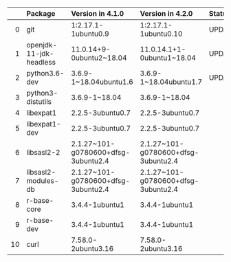 <!-- markdown-link-check-disable -->

|    | Package                 | Version in 4.1.0                    | Version in 4.2.0                    | Status   |
|---:|:------------------------|:------------------------------------|:------------------------------------|:---------|
|  0 | git                     | 1:2.17.1-1ubuntu0.9                 | 1:2.17.1-1ubuntu0.10                | UPDATED  |
|  1 | openjdk-11-jdk-headless | 11.0.14+9-0ubuntu2~18.04            | 11.0.14.1+1-0ubuntu1~18.04          | UPDATED  |
|  2 | python3.6-dev           | 3.6.9-1~18.04ubuntu1.6              | 3.6.9-1~18.04ubuntu1.7              | UPDATED  |
|  3 | python3-distutils       | 3.6.9-1~18.04                       | 3.6.9-1~18.04                       |          |
|  4 | libexpat1               | 2.2.5-3ubuntu0.7                    | 2.2.5-3ubuntu0.7                    |          |
|  5 | libexpat1-dev           | 2.2.5-3ubuntu0.7                    | 2.2.5-3ubuntu0.7                    |          |
|  6 | libsasl2-2              | 2.1.27~101-g0780600+dfsg-3ubuntu2.4 | 2.1.27~101-g0780600+dfsg-3ubuntu2.4 |          |
|  7 | libsasl2-modules-db     | 2.1.27~101-g0780600+dfsg-3ubuntu2.4 | 2.1.27~101-g0780600+dfsg-3ubuntu2.4 |          |
|  8 | r-base-core             | 3.4.4-1ubuntu1                      | 3.4.4-1ubuntu1                      |          |
|  9 | r-base-dev              | 3.4.4-1ubuntu1                      | 3.4.4-1ubuntu1                      |          |
| 10 | curl                    | 7.58.0-2ubuntu3.16                  | 7.58.0-2ubuntu3.16                  |          |